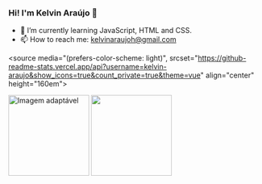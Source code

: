 ### Hi! I'm Kelvin Araújo 👋
- 🌱 I’m currently learning JavaScript, HTML and CSS.
- 📫 How to reach me: kelvinaraujoh@gmail.com

<picture>
  <source media="(prefers-color-scheme: dark)" srcset="https://github-readme-stats.vercel.app/api?username=kelvin-araujo&show_icons=true&count_private=true&theme=vue-dark"  align="center" height="160em">
  
  <source media="(prefers-color-scheme: light)", srcset="https://github-readme-stats.vercel.app/api?username=kelvin-araujo&show_icons=true&count_private=true&theme=vue" align="center" height="160em">
 
  <img src="https://github-readme-stats.vercel.app/api?username=kelvin-araujo&show_icons=true&count_private=true&theme=vue-dark" alt="Imagem adaptável"  align="center" height="160em">
</picture>

<picture>
  <source media="(prefers-color-scheme: dark)" srcset="https://github-readme-stats.vercel.app/api/top-langs/?username=kelvin-araujo&layout=compact&theme=vue-dark)](https://github.com/anuraghazra/github-readme-stats" align="center" height="160em">
  
  <source media="(prefers-color-scheme: light)" srcset="https://github-readme-stats.vercel.app/api/top-langs/?username=kelvin-araujo&layout=compact&theme=vue)](https://github.com/anuraghazra/github-readme-stats" align="center" height="160em">
  
  <img src= "https://github-readme-stats.vercel.app/api/top-langs/?username=kelvin-araujo&layout=compact&theme=vue-dark)](https://github.com/anuraghazra/github-readme-stats" align="center" height="160em">
  
</picture>
